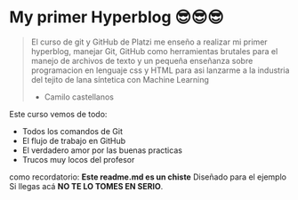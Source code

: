 # My primer Hyperblog 😎😎😎


>El curso de git y GitHub de Platzi me enseño a realizar mi primer hyperblog, manejar Git, GitHub como herramientas brutales para el manejo de archivos de texto y un pequeña enseñanza sobre programacion en lenguaje css y HTML para asi lanzarme a la industria del tejito de lana síntetica con Machine Learning
> - Camilo castellanos

Este curso vemos de todo:
* Todos los comandos de Git
* El flujo de trabajo en GitHub
* El verdadero amor por las buenas practicas
* Trucos muy locos del profesor

como recordatorio:
    **Este readme.md es un chiste** Diseñado para el ejemplo
Si llegas acá **NO TE LO TOMES EN SERIO**.